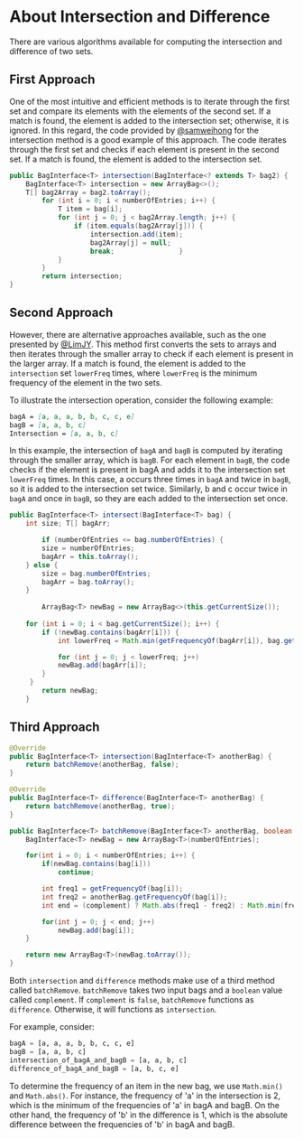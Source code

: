 # About Intersection and Difference

There are various algorithms available for computing the intersection and difference of two sets. 

## First Approach

One of the most intuitive and efficient methods is to iterate through the first set and compare its elements with the elements of the second set. If a match is found, the element is added to the intersection set; otherwise, it is ignored. In this regard, the code provided by [@samweihong](https://github.com/samweihong/WIA1002-Data-Structure/blob/master/src/lab3/ArrayBag.java) for the intersection method is a good example of this approach. The code iterates through the first set and checks if each element is present in the second set. If a match is found, the element is added to the intersection set. 

```java
public BagInterface<T> intersection(BagInterface<? extends T> bag2) {
	BagInterface<T> intersection = new ArrayBag<>();
	T[] bag2Array = bag2.toArray();
        for (int i = 0; i < numberOfEntries; i++) {
            T item = bag[i];
            for (int j = 0; j < bag2Array.length; j++) {
                if (item.equals(bag2Array[j])) {
                    intersection.add(item);
                    bag2Array[j] = null;
                    break;                }
            }
        }
        return intersection;
}
```

## Second Approach

However, there are alternative approaches available, such as the one presented by [@LimJY](https://github.com/LimJY03/WIA1002_UM/blob/main/Lab_03/ArrayBag.java). This method first converts the sets to arrays and then iterates through the smaller array to check if each element is present in the larger array. If a match is found, the element is added to the `intersection` set `lowerFreq` times, where `lowerFreq` is the minimum frequency of the element in the two sets.

To illustrate the intersection operation, consider the following example:
```md
bagA = [a, a, a, b, b, c, c, e]
bagB = [a, a, b, c]
Intersection = [a, a, b, c]
```

In this example, the intersection of `bagA` and `bagB` is computed by iterating through the smaller array, which is `bagB`. For each element in `bagB`, the code checks if the element is present in bagA and adds it to the intersection set `lowerFreq` times. In this case, a occurs three times in `bagA` and twice in `bagB`, so it is added to the intersection set twice. Similarly, b and c occur twice in `bagA` and once in `bagB`, so they are each added to the intersection set once.

```java
public BagInterface<T> intersect(BagInterface<T> bag) {
	int size; T[] bagArr;

        if (numberOfEntries <= bag.numberOfEntries) {
		size = numberOfEntries;
		bagArr = this.toArray();
	} else {
		size = bag.numberOfEntries;
		bagArr = bag.toArray();
	}
		
        ArrayBag<T> newBag = new ArrayBag<>(this.getCurrentSize());
	
	for (int i = 0; i < bag.getCurrentSize(); i++) {
		if (!newBag.contains(bagArr[i])) {
		    int lowerFreq = Math.min(getFrequencyOf(bagArr[i]), bag.getFrequencyOf(bagArr[i]));

		    for (int j = 0; j < lowerFreq; j++) 
			newBag.add(bagArr[i]);
		}
	 }
        return newBag;
    }
```

## Third Approach
```java
@Override
public BagInterface<T> intersection(BagInterface<T> anotherBag) {
	return batchRemove(anotherBag, false);
}

@Override
public BagInterface<T> difference(BagInterface<T> anotherBag) {
	return batchRemove(anotherBag, true);
}

public BagInterface<T> batchRemove(BagInterface<T> anotherBag, boolean complement) {
	BagInterface<T> newBag = new ArrayBag<T>(numberOfEntries);

	for(int i = 0; i < numberOfEntries; i++) {			
		if(newBag.contains(bag[i])) 
			continue;

		int freq1 = getFrequencyOf(bag[i]);
		int freq2 = anotherBag.getFrequencyOf(bag[i]);
		int end = (complement) ? Math.abs(freq1 - freq2) : Math.min(freq1, freq2);

		for(int j = 0; j < end; j++)
			newBag.add(bag[i]);
	}

	return new ArrayBag<T>(newBag.toArray());
}	
```

Both `intersection` and `difference` methods make use of a third method called `batchRemove`. `batchRemove` takes two input bags and a `boolean` value called `complement`. If `complement` is `false`, `batchRemove` functions as `difference`. Otherwise, it will functions as `intersection`.

For example, consider:
```python
bagA = [a, a, a, b, b, c, c, e]
bagB = [a, a, b, c]
intersection_of_bagA_and_bagB = [a, a, b, c]
difference_of_bagA_and_bagB = [a, b, c, e]
```

To determine the frequency of an item in the new bag, we use `Math.min()` and `Math.abs()`. For instance, the frequency of 'a' in the intersection is 2, which is the minimum of the frequencies of 'a' in bagA and bagB. On the other hand, the frequency of 'b' in the difference is 1, which is the absolute difference between the frequencies of 'b' in bagA and bagB.
